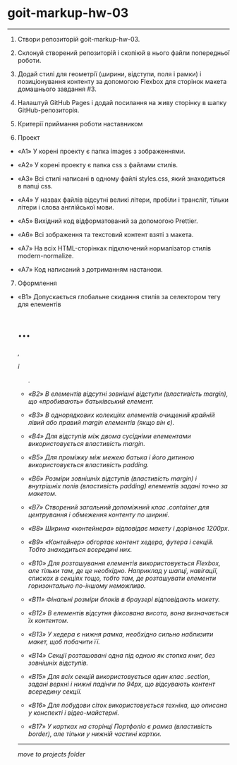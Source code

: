 # goit-markup-hw-03

---

1. Створи репозиторій goit-markup-hw-03.

2. Склонуй створений репозиторій і скопіюй в нього файли попередньої роботи.

3. Додай стилі для геометрії (ширини, відступи, поля і рамки) і позиціонування контенту за допомогою Flexbox для сторінок макета домашнього завдання #3.

4. Налаштуй GitHub Pages і додай посилання на живу сторінку в шапку GitHub-репозиторія.

5. Критерії приймання роботи наставником

6. Проект

- «A1» У корені проекту є папка images з зображеннями.

- «A2» У корені проекту є папка css з файлами стилів.

- «A3» Всі стилі написані в одному файлі styles.css, який знаходиться в папці css.

- «A4» У назвах файлів відсутні великі літери, пробіли і трансліт, тільки літери і слова англійської мови.

- «A5» Вихідний код відформатований за допомогою Prettier.

- «A6» Всі зображення та текстовий контент взяті з макета.

- «A7» На всіх HTML-сторінках підключений нормалізатор стилів modern-normalize.

- «A7» Код написаний з дотриманням настанови.

7. Оформлення

- «B1» Допускається глобальне скидання стилів за селектором тегу для елементів <h1>...<h6>, <p> і <ul>.

- «B2» В елементів відсутні зовнішні відступи (властивість margin), що «пробивають» батьківський елемент.

- «B3» В однорядкових колекціях елементів очищений крайній лівий або правий margin елементів (якщо він є).

- «B4» Для відступів між двома сусідніми елементами використовується властивість margin.

- «B5» Для проміжку між межею батька і його дитиною використовується властивість padding.

- «B6» Розміри зовнішніх відступів (властивість margin) і внутрішніх полів (властивість padding) елементів задані точно за макетом.

- «B7» Створений загальний допоміжний клас .container для центрування і обмеження контенту по ширині.

- «B8» Ширина «контейнера» відповідає макету і дорівнює 1200px.

- «B9» «Контейнер» обгортає контент хедера, футера і секцій. Тобто знаходиться всередині них.

- «B10» Для розташування елементів використовується Flexbox, але тільки там, де це необхідно. Наприклад у шапці, навігації, списках в секціях тощо, тобто там, де розташувати елементи горизонтально по-іншому неможливо.

- «B11» Фінальні розміри блоків в браузері відповідають макету.

- «B12» В елементів відсутня фіксована висота, вона визначається їх контентом.

- «B13» У хедера є нижня рамка, необхідно сильно наблизити макет, щоб побачити її.

- «B14» Секції розташовані одна під одною як стопка книг, без зовнішніх відступів.

- «B15» Для всіх секцій використовується один клас .section, задані верхні і нижні падінги по 94px, що відсувають контент всередину секції.

- «B16» Для побудови сіток використовується техніка, що описана у конспекті і відео-майстерні.

- «B17» У картках на сторінці Портфоліо є рамка (властивість border), але тільки у нижній частині картки.

---

move to projects folder
